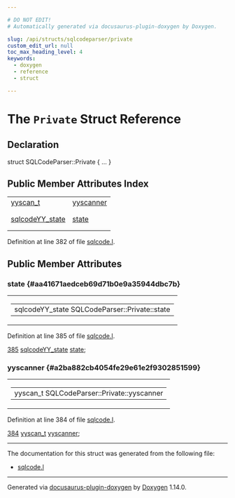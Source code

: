 ```yaml
---

# DO NOT EDIT!
# Automatically generated via docusaurus-plugin-doxygen by Doxygen.

slug: /api/structs/sqlcodeparser/private
custom_edit_url: null
toc_max_heading_level: 4
keywords:
  - doxygen
  - reference
  - struct

---
```


<div class="doxyPage">

# The `Private` Struct Reference



## Declaration

<div class="doxyDeclaration">
struct SQLCodeParser::Private { ... }
</div>

## Public Member Attributes Index

<table class="doxyMembersIndex">

<tr class="doxyMemberIndexItem">
<td class="doxyMemberIndexItemType" align="left" valign="top"><a href="/web-doxygen/docs/api/files/src/code-l/#a9484188abbc459dafcbd4c96425fa70b">yyscan_t</a></td>
<td class="doxyMemberIndexItemName" align="left" valign="top"><a href="#a2ba882cb4054fe29e61e2f9302851599">yyscanner</a></td>
</tr>
<tr class="doxyMemberIndexDescription">
<td class="doxyMemberIndexDescriptionLeft"></td>
<td class="doxyMemberIndexDescriptionRight">
</td>
</tr>
<tr class="doxyMemberIndexSeparator">
<td class="doxyMemberIndexSeparator" colspan="2"></td>
</tr>

<tr class="doxyMemberIndexItem">
<td class="doxyMemberIndexItemType" align="left" valign="top"><a href="/web-doxygen/docs/api/structs/sqlcodeyy-state">sqlcodeYY_state</a></td>
<td class="doxyMemberIndexItemName" align="left" valign="top"><a href="#aa41671aedceb69d71b0e9a35944dbc7b">state</a></td>
</tr>
<tr class="doxyMemberIndexDescription">
<td class="doxyMemberIndexDescriptionLeft"></td>
<td class="doxyMemberIndexDescriptionRight">
</td>
</tr>
<tr class="doxyMemberIndexSeparator">
<td class="doxyMemberIndexSeparator" colspan="2"></td>
</tr>

</table>


<p>Definition at line 382 of file <a href="/web-doxygen/docs/api/files/src/sqlcode-l">sqlcode.l</a>.</p>


<div class="doxySectionDef">

## Public Member Attributes

### state {#aa41671aedceb69d71b0e9a35944dbc7b}

<div class="doxyMemberItem">
<div class="doxyMemberProto">
<table class="doxyMemberLabels">
<tr class="doxyMemberLabels">
<td class="doxyMemberLabelsLeft">
<table class="doxyMemberName">
<tr>
<td class="doxyMemberName">sqlcodeYY_state SQLCodeParser::Private::state</td>
</tr>
</table>
</td>
</tr>
</table>
</div>
<div class="doxyMemberDoc">



<p>Definition at line 385 of file <a href="/web-doxygen/docs/api/files/src/sqlcode-l">sqlcode.l</a>.</p>


<div class="doxyProgramListing">

<div class="doxyCodeLine"><span class="doxyLineNumber"><a href="#aa41671aedceb69d71b0e9a35944dbc7b">385</a></span><span class="doxyLineContent"><span class="doxyHighlight">  <a href="/web-doxygen/docs/api/structs/sqlcodeyy-state">sqlcodeYY_state</a> <a href="#aa41671aedceb69d71b0e9a35944dbc7b">state</a>;</span></span></div>

</div>

</div>
</div>

### yyscanner {#a2ba882cb4054fe29e61e2f9302851599}

<div class="doxyMemberItem">
<div class="doxyMemberProto">
<table class="doxyMemberLabels">
<tr class="doxyMemberLabels">
<td class="doxyMemberLabelsLeft">
<table class="doxyMemberName">
<tr>
<td class="doxyMemberName">yyscan_t SQLCodeParser::Private::yyscanner</td>
</tr>
</table>
</td>
</tr>
</table>
</div>
<div class="doxyMemberDoc">



<p>Definition at line 384 of file <a href="/web-doxygen/docs/api/files/src/sqlcode-l">sqlcode.l</a>.</p>


<div class="doxyProgramListing">

<div class="doxyCodeLine"><span class="doxyLineNumber"><a href="#a2ba882cb4054fe29e61e2f9302851599">384</a></span><span class="doxyLineContent"><span class="doxyHighlight">  <a href="/web-doxygen/docs/api/files/src/code-l/#a9484188abbc459dafcbd4c96425fa70b">yyscan_t</a> <a href="#a2ba882cb4054fe29e61e2f9302851599">yyscanner</a>;</span></span></div>

</div>

</div>
</div>

</div>

<hr/>

The documentation for this struct was generated from the following file:

<ul>
<li><a href="/web-doxygen/docs/api/files/src/sqlcode-l">sqlcode.l</a></li>
</ul>

<hr/>

<p class="doxyGeneratedBy">Generated via <a href="https://github.com/xpack/docusaurus-plugin-doxygen">docusaurus-plugin-doxygen</a> by <a href="https://www.doxygen.nl">Doxygen</a> 1.14.0.</p>

</div>
